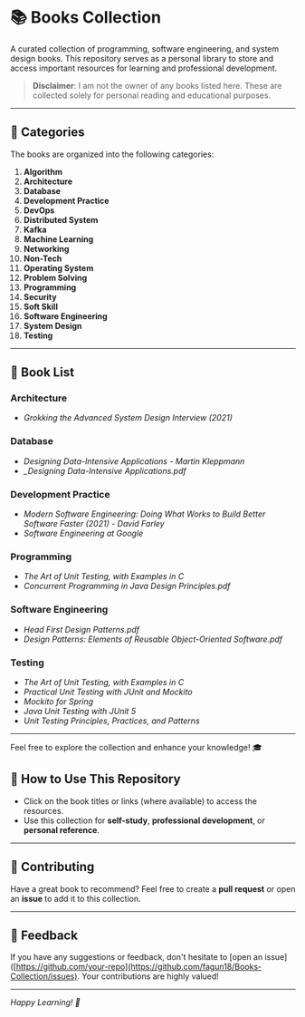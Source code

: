 # 📚 Books Collection

A curated collection of programming, software engineering, and system design books. This repository serves as a personal library to store and access important resources for learning and professional development.

> **Disclaimer**: I am not the owner of any books listed here. These are collected solely for personal reading and educational purposes.

---

## 📂 Categories

The books are organized into the following categories:

1. **Algorithm**
2. **Architecture**
3. **Database**
4. **Development Practice**
5. **DevOps**
6. **Distributed System**
7. **Kafka**
8. **Machine Learning**
9. **Networking**
10. **Non-Tech**
11. **Operating System**
12. **Problem Solving**
13. **Programming**
14. **Security**
15. **Soft Skill**
16. **Software Engineering**
17. **System Design**
18. **Testing**

---

## 📘 Book List

### Architecture
- *Grokking the Advanced System Design Interview (2021)*

### Database
- *Designing Data-Intensive Applications - Martin Kleppmann*
- *_Designing Data-Intensive Applications.pdf*

### Development Practice
- *Modern Software Engineering: Doing What Works to Build Better Software Faster (2021) - David Farley*
- *Software Engineering at Google*

### Programming
- *The Art of Unit Testing, with Examples in C*
- *Concurrent Programming in Java Design Principles.pdf*

### Software Engineering
- *Head First Design Patterns.pdf*
- *Design Patterns: Elements of Reusable Object-Oriented Software.pdf*

### Testing
- *The Art of Unit Testing, with Examples in C*
- *Practical Unit Testing with JUnit and Mockito*
- *Mockito for Spring*
- *Java Unit Testing with JUnit 5*
- *Unit Testing Principles, Practices, and Patterns*

---

Feel free to explore the collection and enhance your knowledge! 🎓


## 📌 How to Use This Repository

- Click on the book titles or links (where available) to access the resources.
- Use this collection for **self-study**, **professional development**, or **personal reference**.

---

## 🎯 Contributing
Have a great book to recommend? Feel free to create a **pull request** or open an **issue** to add it to this collection.

---

## 💬 Feedback
If you have any suggestions or feedback, don't hesitate to [open an issue]([https://github.com/your-repo](https://github.com/fagun18/Books-Collection/issues). Your contributions are highly valued!

---

*Happy Learning! 🚀*
